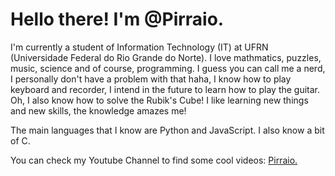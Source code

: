 <!---
- 👋 Hi, I’m @Pirraio
- 👀 I’m interested in ...
- 🌱 I’m currently learning ...
- 💞️ I’m looking to collaborate on ...
- 📫 How to reach me ...


Pirraio/Pirraio is a ✨ special ✨ repository because its `README.md` (this file) appears on your GitHub profile.
You can click the Preview link to take a look at your changes.
--->
# Hello there! I'm @Pirraio.
I'm currently a student of Information Technology (IT) at UFRN (Universidade Federal do Rio Grande do Norte).
I love mathmatics, puzzles, music, science and of course, programming. I guess you can call me a nerd, I personally don't have a problem with that haha, I know how to play keyboard and recorder, I intend in the future to learn how to play the guitar. Oh, I also know how to solve the Rubik's Cube! I like learning new things and new skills, the knowledge amazes me!

The main languages that I know are Python and JavaScript. I also know a bit of C.

You can check my Youtube Channel to find some cool videos: [Pirraio.](https://www.youtube.com/@pirraio)

